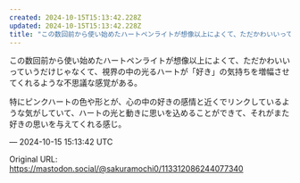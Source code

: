 ```yaml
---
created: 2024-10-15T15:13:42.228Z
updated: 2024-10-15T15:13:42.228Z
title: "この数回前から使い始めたハートペンライトが想像以上によくて、ただかわいいっていう[...]"
---
```


<p>この数回前から使い始めたハートペンライトが想像以上によくて、ただかわいいっていうだけじゃなくて、視界の中の光るハートが「好き」の気持ちを増幅させてくれるような不思議な感覚がある。</p><p>特にピンクハートの色や形とが、心の中の好きの感情と近くでリンクしているような気がしていて、ハートの光と動きに思いを込めることができて、それがまた好きの思いを与えてくれる感じ。</p>

&mdash; 2024-10-15 15:13:42 UTC

Original URL: https://mastodon.social/@sakuramochi0/113312086244077340
